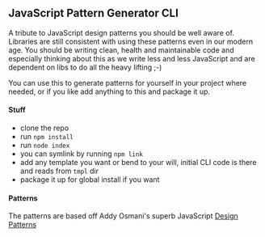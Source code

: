 ## JavaScript Pattern Generator CLI

A tribute to JavaScript design patterns you should be well aware of. Libraries are still consistent with using these patterns
even in our modern age. You should be writing clean, health and maintainable code and especially thinking about this
as we write less and less JavaScript and are dependent on libs to do all the heavy lifting ;-)

You can use this to generate patterns for yourself in your project where needed, or if you like add anything to this
and package it up.

#### Stuff

* clone the repo
* run `npm install`
* run `node index`
* you can symlink by running `npm link`
* add any template you want or bend to your will, initial CLI code is there and reads from `tmpl` dir
* package it up for global install if you want

#### Patterns

The patterns are based off Addy Osmani's superb JavaScript [Design Patterns](https://addyosmani.com/resources/essentialjsdesignpatterns/book/) 
